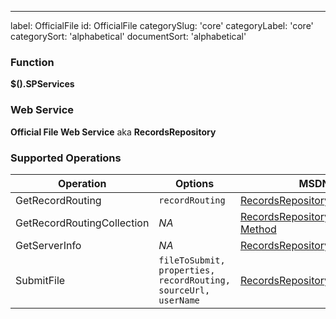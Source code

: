 ---
label: OfficialFile
id: OfficialFile
categorySlug: 'core'
categoryLabel: 'core'
categorySort: 'alphabetical'
documentSort: 'alphabetical'

### Function

**$().SPServices**

### Web Service

**Official File Web Service** aka **RecordsRepository**

### Supported Operations

| Operation | Options | MSDN Documentation | Introduced |
| --------- | ------- | ------------------ | ---------- |
| GetRecordRouting | `recordRouting` | [RecordsRepository.GetRecordRouting Method](http://msdn.microsoft.com/en-us/library/aa981455(v=office.12).aspx) | [2014.02](https://spservices.codeplex.com/releases/view/119578030) |
| GetRecordRoutingCollection | _NA_ | [RecordsRepository.GetRecordRoutingCollection Method](http://msdn.microsoft.com/en-us/library/aa981149(v=office.12).aspx) | [2014.02](https://spservices.codeplex.com/releases/view/119578030) |
| GetServerInfo | _NA_ | [RecordsRepository.GetServerInfo Method](http://msdn.microsoft.com/en-us/library/aa981102(v=office.12).aspx) | [2014.02](https://spservices.codeplex.com/releases/view/119578030) |
| SubmitFile | `fileToSubmit, properties, recordRouting, sourceUrl, userName` | [RecordsRepository.GetRecordRouting Method](http://msdn.microsoft.com/en-us/library/aa981121(v=office.12).aspx) | [2014.02](https://spservices.codeplex.com/releases/view/119578030) |